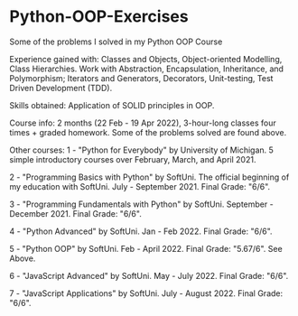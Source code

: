 # Python-OOP-Exercises
Some of the problems I solved in my Python OOP Course

Experience gained with: Classes and Objects, Object-oriented Modelling, Class Hierarchies. Work with Abstraction, Encapsulation, Inheritance, and Polymorphism; Iterators and Generators, Decorators, Unit-testing, Test Driven Development (TDD).

Skills obtained: Application of SOLID principles in OOP.

Course info: 2 months (22 Feb - 19 Apr 2022), 3-hour-long classes four times + graded homework. Some of the problems solved are found above.


Other courses: 1 - "Python for Everybody" by University of Michigan. 5 simple introductory courses over February, March, and April 2021.

2 - "Programming Basics with Python" by SoftUni. The official beginning of my education with SoftUni. July - September 2021. Final Grade: "6/6".

3 - "Programming Fundamentals with Python" by SoftUni. September - December 2021. Final Grade: "6/6".

4 - "Python Advanced" by SoftUni. Jan - Feb 2022. Final Grade: "6/6".

5 - "Python OOP" by SoftUni. Feb - April 2022. Final Grade: "5.67/6". See Above.

6 - "JavaScript Advanced" by SoftUni. May - July 2022. Final Grade: "6/6". 

7 - "JavaScript Applications" by SoftUni. July - August 2022. Final Grade: "6/6".
